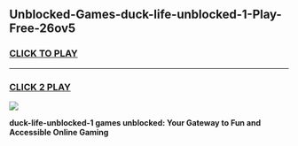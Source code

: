 
## Unblocked-Games-duck-life-unblocked-1-Play-Free-26ov5
<h3>
<a href="https://premium76.site?title=duck-life-unblocked-1&ref=18A1">CLICK TO PLAY</a></h3>
<hr>

<h3>
<a href="https://premium76.site?title=duck-life-unblocked-1&ref=18A1">CLICK 2 PLAY</a>
  
</h3>

<a href="https://premium76.site?title=duck-life-unblocked-1&ref=18A1"><img src="https://clearcache.store/games.png"></a>


**duck-life-unblocked-1 games unblocked: Your Gateway to Fun and Accessible Online Gaming**
